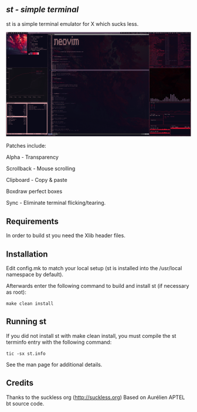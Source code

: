 ***st - simple terminal***
--------------------
st is a simple terminal emulator for X which sucks less.

![st](st.png)

Patches include:

 Alpha - Transparency 

Scrollback - Mouse scrolling

Clipboard - Copy & paste

Boxdraw perfect boxes

Sync - Eliminate terminal flicking/tearing.

Requirements
------------
In order to build st you need the Xlib header files.


Installation
------------
Edit config.mk to match your local setup (st is installed into
the /usr/local namespace by default).

Afterwards enter the following command to build and install st (if
necessary as root):

    make clean install


Running st
----------
If you did not install st with make clean install, you must compile
the st terminfo entry with the following command:

    tic -sx st.info

See the man page for additional details.

Credits
-------
Thanks to the suckless org (http://suckless.org) Based on Aurélien APTEL <aurelien dot aptel at gmail dot com> bt source code.

